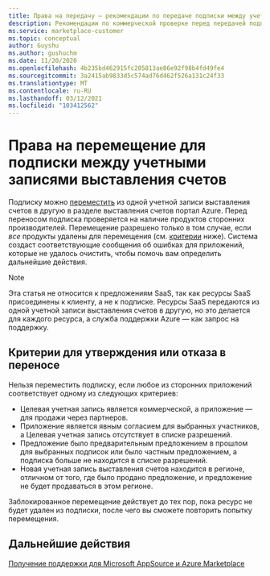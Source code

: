 ```yaml
---
title: Права на передачу — рекомендации по передаче подписки между учетными записями выставления счетов, Azure Marketplace
description: Рекомендации по коммерческой проверке перед передачей подписки между учетными записями выставления счетов в портал Azure.
ms.service: marketplace-customer
ms.topic: conceptual
author: Guyshu
ms.author: gushuchm
ms.date: 11/20/2020
ms.openlocfilehash: 4b235bd462915fc205813ae86e92f98b4fd49fe4
ms.sourcegitcommit: 3a2415ab9833d5c574ad76d462f526a131c24f33
ms.translationtype: MT
ms.contentlocale: ru-RU
ms.lasthandoff: 03/12/2021
ms.locfileid: "103412562"
---
```

# <a name="transfer-eligibility-for-a-subscription-between-billing-accounts"></a>Права на перемещение для подписки между учетными записями выставления счетов

Подписку можно [переместить](/azure/cost-management-billing/understand/subscription-transfer) из одной учетной записи выставления счетов в другую в разделе выставления счетов портал Azure. Перед переносом подписка проверяется на наличие продуктов сторонних производителей. Перемещение разрешено только в том случае, если *все* продукты удалены для перемещения (см. [критерии](#criteria-for-transfer-approval-or-denial) ниже). Система создаст соответствующие сообщения об ошибках для приложений, которые не удалось очистить, чтобы помочь вам определить дальнейшие действия.

> [!NOTE]
> Эта статья не относится к предложениям SaaS, так как ресурсы SaaS присоединены к клиенту, а не к подписке. Ресурсы SaaS передаются из одной учетной записи выставления счетов в другую, но это делается для каждого ресурса, а служба поддержки Azure — как запрос на поддержку.

## <a name="criteria-for-transfer-approval-or-denial"></a>Критерии для утверждения или отказа в переносе

Нельзя переместить подписку, если любое из сторонних приложений соответствует одному из следующих критериев:

- Целевая учетная запись является коммерческой, а приложение — для продажи через партнеров.
- Приложение является явным согласием для выбранных участников, а Целевая учетная запись отсутствует в списке разрешений.
- Предложение было предварительным предложением в прошлом для выбранных подписок или было частным предложением, а подписка больше не находится в списке разрешений.
- Новая учетная запись выставления счетов находится в регионе, отличном от того, где было продано предложение, и предложение не будет продаваться в этом регионе.

Заблокированное перемещение действует до тех пор, пока ресурс не будет удален из подписки, после чего вы сможете повторить попытку перемещения.

## <a name="next-steps"></a>Дальнейшие действия

[Получение поддержки для Microsoft AppSource и Azure Marketplace](get-support.md)

